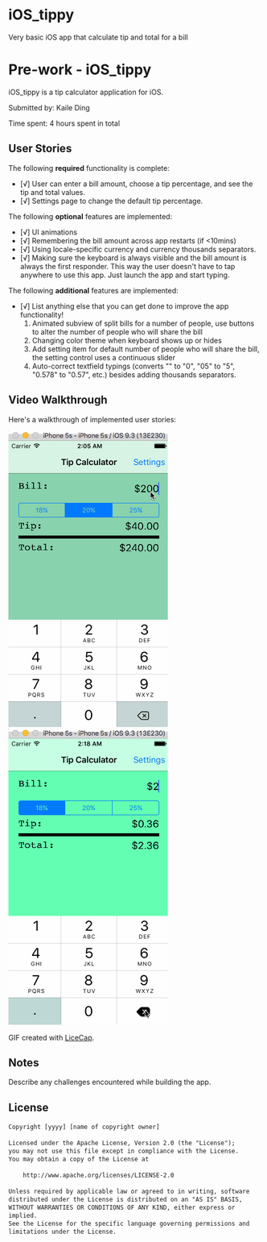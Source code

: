 # iOS_tippy
Very basic iOS app that calculate tip and total for a bill


# Pre-work - iOS_tippy

iOS_tippy is a tip calculator application for iOS.

Submitted by: Kaile Ding

Time spent: 4 hours spent in total

## User Stories

The following **required** functionality is complete:

* [√] User can enter a bill amount, choose a tip percentage, and see the tip and total values.
* [√] Settings page to change the default tip percentage.

The following **optional** features are implemented:
* [√] UI animations
* [√] Remembering the bill amount across app restarts (if <10mins)
* [√] Using locale-specific currency and currency thousands separators.
* [√] Making sure the keyboard is always visible and the bill amount is always the first responder. This way the user doesn't have to tap anywhere to use this app. Just launch the app and start typing.

The following **additional** features are implemented:

- [√] List anything else that you can get done to improve the app functionality!
    1. Animated subview of split bills for a number of people, use buttons to alter the number of people who will share the bill
    2. Changing color theme when keyboard shows up or hides
    3. Add setting item for default number of people who will share the bill, the setting control uses a continuous slider
    4. Auto-correct textfield typings (converts "" to "0", "05" to "5", "0.578" to "0.57", etc.) besides adding thousands separators.

## Video Walkthrough 

Here's a walkthrough of implemented user stories:

<img src='https://github.com/kaileding/iOS_tippy/blob/master/demo1.gif' title='Video Walkthrough' width='' alt='Video Walkthrough' />

<img src='https://github.com/kaileding/iOS_tippy/blob/master/demo2.gif' title='Video Walkthrough' width='' alt='Video Walkthrough' />

GIF created with [LiceCap](http://www.cockos.com/licecap/).

## Notes

Describe any challenges encountered while building the app.

## License

    Copyright [yyyy] [name of copyright owner]

    Licensed under the Apache License, Version 2.0 (the "License");
    you may not use this file except in compliance with the License.
    You may obtain a copy of the License at

        http://www.apache.org/licenses/LICENSE-2.0

    Unless required by applicable law or agreed to in writing, software
    distributed under the License is distributed on an "AS IS" BASIS,
    WITHOUT WARRANTIES OR CONDITIONS OF ANY KIND, either express or implied.
    See the License for the specific language governing permissions and
    limitations under the License.
